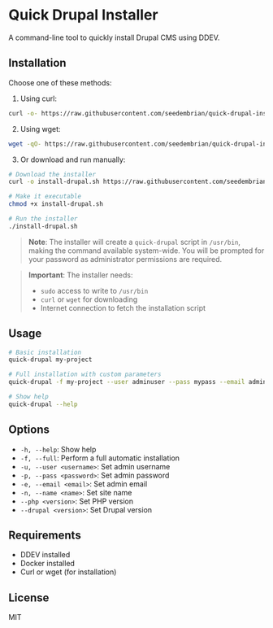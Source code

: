 # Quick Drupal Installer

A command-line tool to quickly install Drupal CMS using DDEV.

## Installation

Choose one of these methods:

1. Using curl:

```bash
curl -o- https://raw.githubusercontent.com/seedembrian/quick-drupal-installer/master/install.sh | bash
```

2. Using wget:

```bash
wget -qO- https://raw.githubusercontent.com/seedembrian/quick-drupal-installer/master/install.sh | bash
```

3. Or download and run manually:

```bash
# Download the installer
curl -o install-drupal.sh https://raw.githubusercontent.com/seedembrian/quick-drupal-installer/master/install.sh

# Make it executable
chmod +x install-drupal.sh

# Run the installer
./install-drupal.sh
```

> **Note**: The installer will create a `quick-drupal` script in `/usr/bin`, making the command available system-wide. You will be prompted for your password as administrator permissions are required.

> **Important**: The installer needs:
> - `sudo` access to write to `/usr/bin`
> - `curl` or `wget` for downloading
> - Internet connection to fetch the installation script

## Usage

```bash
# Basic installation
quick-drupal my-project

# Full installation with custom parameters
quick-drupal -f my-project --user adminuser --pass mypass --email admin@mydomain.com

# Show help
quick-drupal --help
```

## Options

- `-h, --help`: Show help
- `-f, --full`: Perform a full automatic installation
- `-u, --user <username>`: Set admin username
- `-p, --pass <password>`: Set admin password
- `-e, --email <email>`: Set admin email
- `-n, --name <name>`: Set site name
- `--php <version>`: Set PHP version
- `--drupal <version>`: Set Drupal version

## Requirements

- DDEV installed
- Docker installed
- Curl or wget (for installation)

## License

MIT
